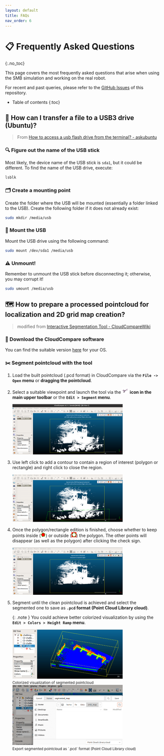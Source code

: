 ```yaml
---
layout: default
title: FAQs
nav_order: 6
---
```


# 📋 Frequently Asked Questions
{:.no_toc}

This page covers the most frequently asked questions that arise when using the SMB simulation and working on the real robot.

For recent and past queries, please refer to the [GitHub Issues](https://github.com/ETHZ-RobotX/SuperMegaBot/issues) of this repository.

* Table of contents
{:toc}

## 📂 How can I transfer a file to a USB3 drive (Ubuntu)?

> From [How to access a usb flash drive from the terminal? - askubuntu](https://askubuntu.com/questions/37767/how-to-access-a-usb-flash-drive-from-the-terminal)

### 🔍 Figure out the name of the USB stick

Most likely, the device name of the USB stick is `sda1`, but it could be different. To find the name of the USB drive, execute:

```bash
lsblk
```

### 🗂️ Create a mounting point
Create the folder where the USB will be mounted (essentially a folder linked to the USB). Create the following folder if it does not already exist:

```bash
sudo mkdir /media/usb
```

### 🔗 Mount the USB
Mount the USB drive using the following command:

```bash
sudo mount /dev/sda1 /media/usb
```
### ⚠️ Unmount!
Remember to unmount the USB stick before disconnecting it; otherwise, you may corrupt it!

```bash
sudo umount /media/usb
```
## 🗺️ How to prepare a processed pointcloud for localization and 2D grid map creation?
> modified from [Interactive Segmentation Tool - CloudCompareWiki](https://www.cloudcompare.org/doc/wiki/index.php/Interactive_Segmentation_Tool)

### 💾 Download the CloudCompare software
You can find the suitable version [here](https://www.cloudcompare.org/release/index.html) for your OS.

### ✂️ Segment pointcloud with the tool
1. Load the built pointcloud (.pcd format) in CloudCompare via the **`File -> Open` menu** or **dragging the pointcloud**.

2. Select a suitable viewpoint and launch the tool via the ![CCSegmentIcon](images/CCSegmentIcon.png) **icon in the main upper toolbar** or the **`Edit > Segment` menu**.

    <img src="images/seg_pcd_step2.png" alt="seg_pcd_step2" width="75%" />
3. Use left click to add a contour to contain a region of interest (polygon or rectangle) and right click to close the region.

    <img src="images/seg_pcd_step3.png" alt="seg_pcd_step3" width="75%" />

4. Once the polygon/rectangle edition is finished, choose whether to keep points inside (![SmallSegmentIn](images/SmallSegmentIn.png)) or outside (![SmallSegmentOut](images/SmallSegmentOut.png)) the polygon. The other points will disappear (as well as the polygon) after clicking the check sign.

    <img src="images/seg_pcd_step4.png" alt="seg_pcd_step4" width="75%" />
5. Segment until the clean pointcloud is achieved and select the segmented one to save as **`.pcd` format (Point Cloud Library cloud)**.

    {: .note }
    You could achieve better colorized visualization by using the **`Edit > Colors > Height Ramp` menu**.

    <img src="images/seg_pcd_step5_1.png" alt="seg_pcd_step5_1" width="75%" />
    <br>
    <small>Colorized visualization of segmented pointcloud</small>

    <img src="images/seg_pcd_step5_2.png" alt="seg_pcd_step5_2" width="75%" />
    <br>
    <small>Export segmented pointcloud as `.pcd` format (Point Cloud Library cloud)</small>
